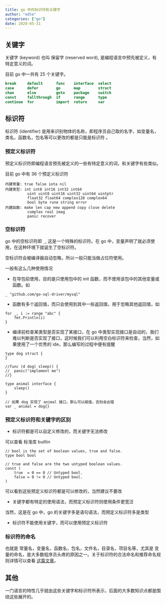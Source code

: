 ```yaml
---
title: go 中的标识符和关键字
author: "edte"
categories: ["go"]
date: 2020-05-31
---
```


## 关键字

关键字 (keyword) 也叫 保留字 (reserved word), 是编程语言中预先被定义，有特定意义的词。

目前 go 中一共有 25 个关键字。

```go
break     default      func    interface  select
case      defer        go      map        struct
chan      else         goto    package    switch
const     fallthrough  if      range      type
continue  for          import  return     var
```

## 标识符

标识符  (identifier) 是用来识别物体的名称，即程序员自己取的名字，如变量名，类名，函数名，包名等可以更改的都是只能是标识符 。

### 预定义标识符

预定义标识符即编程语言预先被定义的一些有特定意义的词，和关键字有些类似。

目前 go 中有 36 个预定义标识符

```
内建常量: true false iota nil
内建类型: int int8 int16 int32 int64
          uint uint8 uint16 uint32 uint64 uintptr
          float32 float64 complex128 complex64
          bool byte rune string error
内建函数: make len cap new append copy close delete
          complex real imag
          panic recover
```

### 空标识符

go 中的空标识符即 `_`, 这是一个特殊的标识符。在 go 中，变量声明了就必须使用，在这种环境下就诞生了空标识符。

空标识符会被编译器自动忽略，所以一般只能当做占位符使用。

一般有这么几种使用情况

* 在导包前使用，目的是只使用包中的 init 函数，而不使用该包中的其他变量或函数。如

```
_ "github.com/go-sql-driver/mysql"
```

* 函数有多个返回值，而只会使用到其中一些返回值，用于忽略其他返回值，如

```
for _, i := range "abc" {
	fmt.Println(i)
}
```

* 编译前检查某类型是否实现了某接口，在 go 中类型实现接口是自动的，我们难以判断是否实现了接口，这时候我们可以利用空白标识符来检查，当然，如果使用了一个优秀的 ide，那么编写的过程中便有提醒

```
type dog struct {
}

//func (d dog) sleep() {
//	panic("implement me")
//}

type animal interface {
	sleep()
}

// 如果 dog 实现了 animal 接口，那么可以赋值，否则会出错
var _ animal = dog{}
```

### 预定义标识符和关键字的区别

* 标识符都是可以自定义修改的，而关键字无法修改

可以查看 标准库 builtin

```
// bool is the set of boolean values, true and false.
type bool bool

// true and false are the two untyped boolean values.
const (
	true  = 0 == 0 // Untyped bool.
	false = 0 != 0 // Untyped bool.
)
```

可以看到这些预定义标识符都是可以修改的，当然建议不要改

* 关键字都有特定的使用语法，而预定义标识符则使用条件更宽泛

当然，这是在 go 中，go 的关键字多是语句语法，而预定义标识符多是类型

* 标识符不能使用关键字，而可以使用预定义标识符

### 标识符的命名

也就是 常量名，变量名，函数名，包名，文件名，目录名，项目名等，尤其是 变量的命名，是大多数程序员头疼的原因之一。关于标识符的合法命名和推荐命名规则详情可以查看 [这篇文章]()。

## 其他

一门语言的特性几乎就由这些关键字和标识符所表示，后面的大多数知识点都是围绕这些展开的。